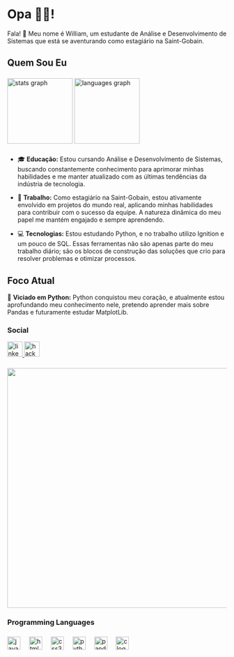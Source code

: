<h1 align="left">Opa 👋😎!</h1>

Fala! 👋 Meu nome é William, um estudante de Análise e Desenvolvimento de Sistemas que está se aventurando como estagiário na Saint-Gobain.

## Quem Sou Eu
###

<div align="left">
  <img src="https://github-readme-stats.vercel.app/api?username=LiamFer&hide_title=false&hide_rank=false&show_icons=true&include_all_commits=true&count_private=true&disable_animations=false&theme=gotham&locale=en&hide_border=false&custom_title=My%20Status" height="150" alt="stats graph"/>
  <img src="https://github-readme-stats.vercel.app/api/top-langs?username=LiamFer&locale=en&hide_title=false&layout=compact&card_width=320&langs_count=5&theme=gotham&hide_border=false" height="150" alt="languages graph"  />
</div>

###

- 🎓 **Educação:** Estou cursando Análise e Desenvolvimento de Sistemas, buscando constantemente conhecimento para aprimorar minhas habilidades e me manter atualizado com as últimas tendências da indústria de tecnologia.

- 💼 **Trabalho:** Como estagiário na Saint-Gobain, estou ativamente envolvido em projetos do mundo real, aplicando minhas habilidades para contribuir com o sucesso da equipe. A natureza dinâmica do meu papel me mantém engajado e sempre aprendendo.

- 💻 **Tecnologias:** Estou estudando Python, e no trabalho utilizo Ignition e um pouco de SQL. Essas ferramentas não são apenas parte do meu trabalho diário; são os blocos de construção das soluções que crio para resolver problemas e otimizar processos.

## Foco Atual

🚀 **Viciado em Python:** Python conquistou meu coração, e atualmente estou aprofundando meu conhecimento nele, pretendo aprender mais sobre Pandas e futuramente estudar MatplotLib. 
<h3 align="left">Social</h3>
<div align="left">
  <a href="https://www.linkedin.com/in/willfernandes/" target="_blank">
    <img src="https://img.shields.io/static/v1?message=LinkedIn&logo=linkedin&label=&color=0077B5&logoColor=white&labelColor=&style=for-the-badge" height="35" alt="linkedin logo"  />
  </a>
  <a href="https://www.hackerrank.com/profile/wiilfern1910" target="_blank">
    <img src="https://img.shields.io/static/v1?message=HackerRank&logo=hackerrank&label=&color=2EC866&logoColor=white&labelColor=&style=for-the-badge" height="35" alt="hackerrank logo"  />
  </a>
</div>

###

<div align="left">
  <img height="550" src="https://robotmafia.com/wp-content/uploads/2019/05/motocross_saito_1.gif"  />
</div>

###

<h3 align="left">Programming Languages</h3>

###

<div align="left">
  <img src="https://img.shields.io/badge/JavaScript-F7DF1E?logo=javascript&logoColor=black&style=for-the-badge" height="30" alt="javascript logo"  />
  <img width="12" />
  <img src="https://img.shields.io/badge/HTML5-E34F26?logo=html5&logoColor=white&style=for-the-badge" height="30" alt="html5 logo"  />
  <img width="12" />
  <img src="https://img.shields.io/badge/CSS3-1572B6?logo=css3&logoColor=white&style=for-the-badge" height="30" alt="css3 logo"  />
  <img width="12" />
  <img src="https://img.shields.io/badge/Python-3776AB?logo=python&logoColor=white&style=for-the-badge" height="30" alt="python logo"  />
  <img width="12" />
  <img src="https://img.shields.io/badge/pandas-150458?logo=pandas&logoColor=white&style=for-the-badge" height="30" alt="pandas logo"  />
  <img width="12" />
  <img src="https://img.shields.io/badge/C-A8B9CC?logo=c&logoColor=black&style=for-the-badge" height="30" alt="c logo"  />
</div>

###
